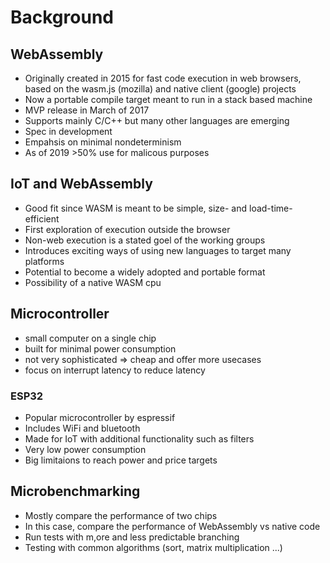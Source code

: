 # Background

## WebAssembly
 - Originally created in 2015 for fast code execution in web browsers, based on the wasm.js (mozilla) and native client (google) projects
 - Now a portable compile target meant to run in a stack based machine
 - MVP release in March of 2017
 - Supports mainly C/C++ but many other languages are emerging
 - Spec in development
 - Empahsis on minimal nondeterminism
 - As of 2019 >50% use for malicous purposes

## IoT and WebAssembly
 - Good fit since WASM is meant to be simple, size- and load-time-efficient
 - First exploration of execution outside the browser
 - Non-web execution is a stated goel of the working groups
 - Introduces exciting ways of using new languages to target many platforms
 - Potential to become a widely adopted and portable format
 - Possibility of a native WASM cpu

## Microcontroller
 - small computer on a single chip
 - built for minimal power consumption
 - not very sophisticated => cheap and offer more usecases
 - focus on interrupt latency to reduce latency

### ESP32
 - Popular microcontroller by espressif
 - Includes WiFi and bluetooth
 - Made for IoT with additional functionality such as filters
 - Very low power consumption
 - Big limitaions to reach power and price targets

## Microbenchmarking
 - Mostly compare the performance of two chips
 - In this case, compare the performance of WebAssembly vs native code
 - Run tests with m,ore and less predictable branching
 - Testing with common algorithms (sort, matrix multiplication ...)
